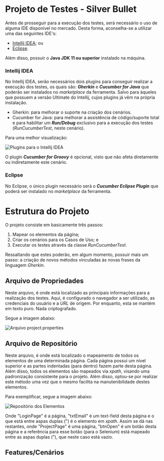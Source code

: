 # Projeto de Testes - Silver Bullet

Antes de prosseguir para a execução dos testes, será necessário o uso de alguma IDE disponível no mercado. Desta forma, aconselha-se a utilizar uma das seguintes IDE's:

- [Intellij IDEA](https://www.jetbrains.com/pt-br/idea/download); ou
- [Eclipse](https://www.eclipse.org/downloads).

Além disso, possuir o **Java JDK 11 ou superior** instalado na máquina.

### Intellij IDEA

No Intellij IDEA, serão necessários dois plugins para conseguir realizar a execução dos testes, os quais são: _**Gherkin**_ e _**Cucumber for Java**_ que poderão ser instalados no _marketplace_ da ferramenta. Salvo para àqueles que possuem a versão Ultimate do Intellij, cujos plugins já vêm na própria instalação.

- Gherkin: para melhorar o suporte na criação dos cenários.
- Cucumber for Java: para melhorar a assistência de código/suporte total e para habilitar um _**Run/Debug**_ exclusivo para a execução dos testes (_RunCucumberTest_, neste cenário).

Para uma melhor visualização:

![Plugins para o Intellij IDEA](https://user-images.githubusercontent.com/76896958/161881128-8099b90d-6c92-4c75-af16-3d4d86dd6fef.png)

O plugin _**Cucumber for Groovy**_ é opcional, visto que não afeta diretamente ou indiretamente este cenário.

### Eclipse

No Eclipse, o único plugin necessário será o _**Cucumber Eclipse Plugin**_ que poderá ser instalado no _marketplace_ da ferramenta.

# Estrutura do Projeto

O projeto consiste em basicamente três passos:

1. Mapear os elementos da página;
1. Criar os cenários para os Casos de Uso; e
1. Executar os testes através da classe _RunCucumberTest_.

Ressaltando que estes poderão, em algum momento, possuir mais um passo: a criação de novos métodos vinculadas às novas frases da linguagem _Gherkin_.

## Arquivo de Propriedades

Neste arquivo, é onde está localizado as principais informações para a realização dos testes. Aqui, é configurado o navegador a ser utilizado, as credenciais do usuário e a *URL* de origem. Por enquanto, esta se mantém em texto puro. Nada criptografado.

Segue a imagem abaixo:

![Arquivo project.properties](https://user-images.githubusercontent.com/76896958/161885351-70bd34b7-e9b0-4b55-a2c3-c1c29c8cc9bb.png)

## Arquivo de Repositório

Neste arquivo, é onde está localizado o mapeamento de todos os elementos de uma determinada página. Cada página possui um nível superior e as partes indentadas (para dentro) fazem parte desta página. Além disso, todos os elementos são mapeados via _xpath_, visando uma padronização consistente para o projeto. Além disso, optou-se por realizar este método uma vez que o mesmo facilita na manutenibilidade destes elementos.

Para exemplificar, segue a imagem abaixo:

![Repositório dos Elementos](https://user-images.githubusercontent.com/76896958/161885904-4aff0b69-e438-4f4d-be14-35a29014f57c.png)

Onde "LoginPage" é a página, "txtEmail" é um text-field desta página e o que está entre aspas duplas (") é o elemento em _xpath_. Assim se dá nas restantes, onde "ProjectPage" é uma página, "btnOpen" é um botão desta página e a referência para esse botão (para o Selenium) está mapeado entre as aspas duplas ("), que neste caso está vazio.

## Features/Cenários
